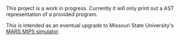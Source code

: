 This project is a work in progress. Currently it will only print out a AST representation of a provided program.

This is intended as an eventual upgrade to Missouri State University's [MARS MIPS simulator](https://courses.missouristate.edu/KenVollmar/MARS/).